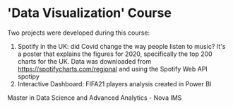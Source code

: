 # 'Data Visualization' Course
Two projects were developed during this course:
1. Spotify in the UK: did Covid change the way people listen to music? It's a poster that explains the figures for 2020, specifically the top 200 charts for the UK. Data was downloaded from https://spotifycharts.com/regional and using the Spotify Web API spotipy
2. Interactive Dashboard: FIFA21 players analysis created in Power BI

Master in Data Science and Advanced Analytics - Nova IMS
